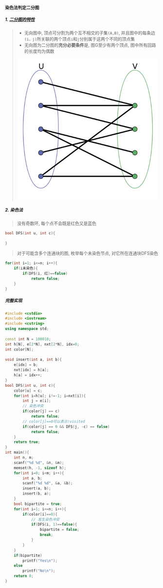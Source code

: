 #### 染色法判定二分图
##### 1. [二分图的特性](https://baike.baidu.com/item/%E4%BA%8C%E5%88%86%E5%9B%BE/9089095?fr=aladdin)
> - 无向图中, 顶点可分割为两个互不相交的子集`(A,B)`, 并且图中的每条边`(i，j)`所关联的两个顶点`i`和`j`分别属于这两个不同的顶点集
> - 无向图为二分图的**充分必要条件**是, 图G至少有两个顶点, 图中所有回路的长度均为偶数
> 
> ![二分图](/appendix/acwing-%E4%BA%8C%E5%88%86%E5%9B%BE.png)


##### 2. 染色法
> 没有奇数环, 每个点不会既是红色又是蓝色
```CPP
bool DFS(int u, int c){

}
```

> 对于可能含多个连通块的图, 枚举每个未染色节点, 对它所在连通块DFS染色
```CPP
for(int i=1; i<=n; i++){
    if(i未染色){
        if(DFS(i, 红)==false)
            return false;
    }
}
```

##### 完整实现
```CPP
#include <cstdio>
#include <iostream>
#include <cstring>
using namespace std;

const int N = 100010;
int h[N], e[2*N], nxt[2*N], idx=0;
int color[N];

void insert(int a, int b){
    e[idx] = b;
    nxt[idx] = h[a];
    h[a] = idx++;
}
bool DFS(int u, int c){
    color[u] = c;
    for(int i=h[u]; i!=-1; i=nxt[i]){
        int j = e[i];
        // 染色冲突
        if(color[j] == c)
            return false;
        // color[j]==0可以表示!visited
        if(color[j] == 0 && DFS(j, -c) == false)
            return false;
    }
    return true;
}
int main(){
    int n, m;
    scanf("%d %d", &n, &m);
    memset(h, -1, sizeof h);
    for(int i=0; i<m; i++){
        int a, b;
        scanf("%d %d", &a, &b);
        insert(a, b);
        insert(b, a);
    }
    bool bipartite = true;
    for(int i=1; i<=n; i++){
        if(color[i]==0){
            // 发生染色冲突
            if(DFS(i, 1)==false){
                bipartite = false;
                break;
            }
        }
    }
    if(bipartite)   
        printf("Yes\n");
    else
        printf("No\n");
    return 0;
}
```